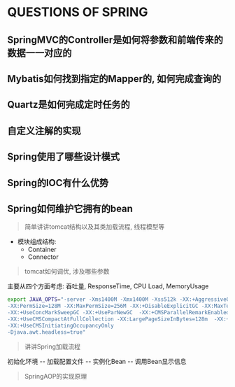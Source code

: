 # QUESTIONS OF SPRING

## SpringMVC的Controller是如何将参数和前端传来的数据一一对应的

>

## Mybatis如何找到指定的Mapper的, 如何完成查询的

>

## Quartz是如何完成定时任务的

>

## 自定义注解的实现

>

## Spring使用了哪些设计模式

>

## Spring的IOC有什么优势

>

## Spring如何维护它拥有的bean

> 简单讲讲tomcat结构以及其类加载流程, 线程模型等

- 模块组成结构:
  - Container
  - Connector

> tomcat如何调优, 涉及哪些参数

主要从四个方面考虑: 吞吐量, ResponseTime, CPU Load, MemoryUsage

```sh
export JAVA_OPTS="-server -Xms1400M -Xmx1400M -Xss512k -XX:+AggressiveOpts -XX:+UseBiasedLocking
-XX:PermSize=128M -XX:MaxPermSize=256M -XX:+DisableExplicitGC -XX:MaxTenuringThreshold=31
-XX:+UseConcMarkSweepGC -XX:+UseParNewGC  -XX:+CMSParallelRemarkEnabled
-XX:+UseCMSCompactAtFullCollection -XX:LargePageSizeInBytes=128m  -XX:+UseFastAccessorMethods
-XX:+UseCMSInitiatingOccupancyOnly
-Djava.awt.headless=true"

```

> 讲讲Spring加载流程

初始化环境 -- 加载配置文件 -- 实例化Bean -- 调用Bean显示信息
> SpringAOP的实现原理


